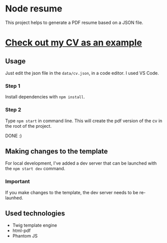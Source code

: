 # Node resume
This project helps to generate a PDF resume based on a JSON file. 

# [Check out my CV as an example](cv.pdf)

## Usage
Just edit the json file in the `data/cv.json`, in a code editor. I used VS Code.
### Step 1
Install dependencies with `npm install`.
### Step 2
Type `npm start` in command line. This will create the pdf version of the cv in the root of the project.

DONE :)

## Making changes to the template

For local development, I've added a dev server that can be launched with the `npm start dev` command. 

### Important
If you make changes to the template, the dev server needs to be re-launhed.

## Used technologies
 * Twig template engine
 * html-pdf
 * Phantom JS
